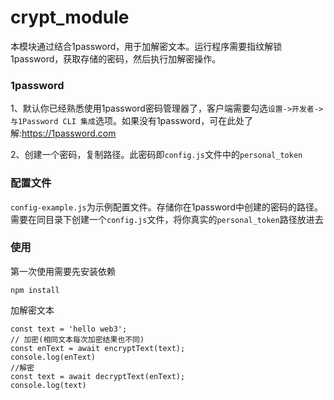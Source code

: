 # crypt_module

本模块通过结合1password，用于加解密文本。运行程序需要指纹解锁1password，获取存储的密码，然后执行加解密操作。

### 1password

1、默认你已经熟悉使用1password密码管理器了，客户端需要勾选`设置->开发者->与1Password CLI 集成`选项。如果没有1password，可在此处了解:https://1password.com

2、创建一个密码，复制路径。此密码即`config.js`文件中的`personal_token`

### 配置文件

`config-example.js`为示例配置文件。存储你在1password中创建的密码的路径。需要在同目录下创建一个`config.js`文件，将你真实的`personal_token`路径放进去

### 使用

第一次使用需要先安装依赖
```
npm install
```

加解密文本

```
const text = 'hello web3';
// 加密(相同文本每次加密结果也不同)
const enText = await encryptText(text);
console.log(enText)
//解密
const text = await decryptText(enText);
console.log(text)
```